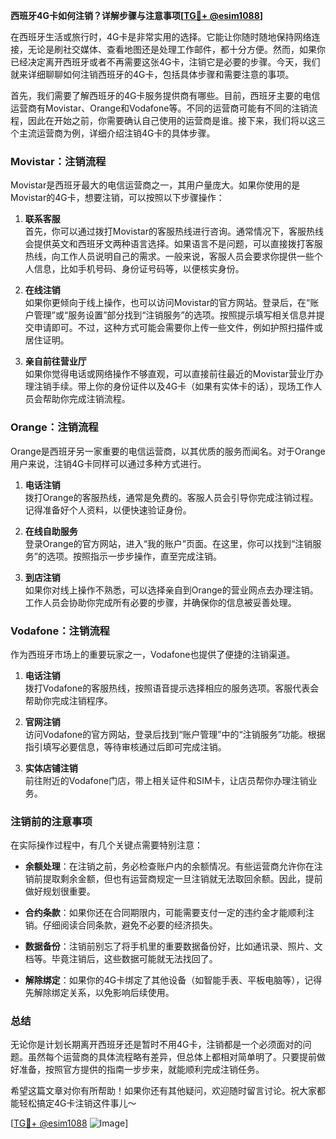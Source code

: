 **西班牙4G卡如何注销？详解步骤与注意事项[[TG💪+ @esim1088](https://t.me/s/esim1088)]**

在西班牙生活或旅行时，4G卡是非常实用的选择。它能让你随时随地保持网络连接，无论是刷社交媒体、查看地图还是处理工作邮件，都十分方便。然而，如果你已经决定离开西班牙或者不再需要这张4G卡，注销它是必要的步骤。今天，我们就来详细聊聊如何注销西班牙的4G卡，包括具体步骤和需要注意的事项。

首先，我们需要了解西班牙的4G卡服务提供商有哪些。目前，西班牙主要的电信运营商有Movistar、Orange和Vodafone等。不同的运营商可能有不同的注销流程，因此在开始之前，你需要确认自己使用的运营商是谁。接下来，我们将以这三个主流运营商为例，详细介绍注销4G卡的具体步骤。

### Movistar：注销流程

Movistar是西班牙最大的电信运营商之一，其用户量庞大。如果你使用的是Movistar的4G卡，想要注销，可以按照以下步骤操作：

1. **联系客服**  
   首先，你可以通过拨打Movistar的客服热线进行咨询。通常情况下，客服热线会提供英文和西班牙文两种语言选择。如果语言不是问题，可以直接拨打客服热线，向工作人员说明自己的需求。一般来说，客服人员会要求你提供一些个人信息，比如手机号码、身份证号码等，以便核实身份。

2. **在线注销**  
   如果你更倾向于线上操作，也可以访问Movistar的官方网站。登录后，在“账户管理”或“服务设置”部分找到“注销服务”的选项。按照提示填写相关信息并提交申请即可。不过，这种方式可能会需要你上传一些文件，例如护照扫描件或居住证明。

3. **亲自前往营业厅**  
   如果你觉得电话或网络操作不够直观，可以直接前往最近的Movistar营业厅办理注销手续。带上你的身份证件以及4G卡（如果有实体卡的话），现场工作人员会帮助你完成注销流程。

### Orange：注销流程

Orange是西班牙另一家重要的电信运营商，以其优质的服务而闻名。对于Orange用户来说，注销4G卡同样可以通过多种方式进行。

1. **电话注销**  
   拨打Orange的客服热线，通常是免费的。客服人员会引导你完成注销过程。记得准备好个人资料，以便快速验证身份。

2. **在线自助服务**  
   登录Orange的官方网站，进入“我的账户”页面。在这里，你可以找到“注销服务”的选项。按照指示一步步操作，直至完成注销。

3. **到店注销**  
   如果你对线上操作不熟悉，可以选择亲自到Orange的营业网点去办理注销。工作人员会协助你完成所有必要的步骤，并确保你的信息被妥善处理。

### Vodafone：注销流程

作为西班牙市场上的重要玩家之一，Vodafone也提供了便捷的注销渠道。

1. **电话注销**  
   拨打Vodafone的客服热线，按照语音提示选择相应的服务选项。客服代表会帮助你完成注销程序。

2. **官网注销**  
   访问Vodafone的官方网站，登录后找到“账户管理”中的“注销服务”功能。根据指引填写必要信息，等待审核通过后即可完成注销。

3. **实体店铺注销**  
   前往附近的Vodafone门店，带上相关证件和SIM卡，让店员帮你办理注销业务。

### 注销前的注意事项

在实际操作过程中，有几个关键点需要特别注意：

- **余额处理**：在注销之前，务必检查账户内的余额情况。有些运营商允许你在注销前提取剩余金额，但也有运营商规定一旦注销就无法取回余额。因此，提前做好规划很重要。
  
- **合约条款**：如果你还在合同期限内，可能需要支付一定的违约金才能顺利注销。仔细阅读合同条款，避免不必要的经济损失。

- **数据备份**：注销前别忘了将手机里的重要数据备份好，比如通讯录、照片、文档等。毕竟注销后，这些数据可能就无法找回了。

- **解除绑定**：如果你的4G卡绑定了其他设备（如智能手表、平板电脑等），记得先解除绑定关系，以免影响后续使用。

### 总结

无论你是计划长期离开西班牙还是暂时不用4G卡，注销都是一个必须面对的问题。虽然每个运营商的具体流程略有差异，但总体上都相对简单明了。只要提前做好准备，按照官方提供的指南一步步来，就能顺利完成注销任务。

希望这篇文章对你有所帮助！如果你还有其他疑问，欢迎随时留言讨论。祝大家都能轻松搞定4G卡注销这件事儿～

[[TG💪+ @esim1088](https://t.me/s/esim1088) ![Image](https://i.postimg.cc/4NQfJmqS/Snipaste-2025-05-13-00-14-12.png)]